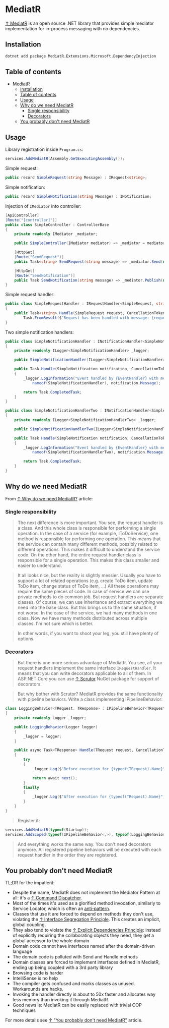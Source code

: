 # MediatR

[↑ MediatR](https://github.com/jbogard/MediatR) is an open source .NET library that provides simple mediator implementation for in-process messaging with no dependencies.

## Installation

```bash
dotnet add package MediatR.Extensions.Microsoft.DependencyInjection
```

## Table of contents

- [MediatR](#mediatr)
  - [Installation](#installation)
  - [Table of contents](#table-of-contents)
  - [Usage](#usage)
  - [Why do we need MediatR](#why-do-we-need-mediatr)
    - [Single responsibility](#single-responsibility)
    - [Decorators](#decorators)
  - [You probably don't need MediatR](#you-probably-dont-need-mediatr)

## Usage

Library registration inside `Program.cs`:

```csharp
services.AddMediatR(Assembly.GetExecutingAssembly());
```

Simple request:

```csharp
public record SimpleRequest(string Message) : IRequest<string>;
```

Simple notification:

```csharp
public record SimpleNotification(string Message) : INotification;
```

Injection of `IMediator` into controller:

```csharp
[ApiController]
[Route("[controller]")]
public class SimpleController : ControllerBase
{
    private readonly IMediator _mediator;

    public SimpleController(IMediator mediator) => _mediator = mediator;

    [HttpGet]
    [Route("SendRequest")]
    public Task<string> SendRequest(string message) => _mediator.Send(new SimpleRequest(message));

    [HttpGet]
    [Route("SendNotification")]
    public Task SendNotification(string message) => _mediator.Publish(new SimpleNotification(message));
}
```

Simple request handler:

```csharp
public class SimpleRequestHandler : IRequestHandler<SimpleRequest, string>
{
    public Task<string> Handle(SimpleRequest request, CancellationToken cancellationToken) =>
        Task.FromResult($"Request has been handled with message: {request.Message}");
}
```

Two simple notification handlers:

```csharp
public class SimpleNotificationHandler : INotificationHandler<SimpleNotification>
{
    private readonly ILogger<SimpleNotificationHandler> _logger;

    public SimpleNotificationHandler(ILogger<SimpleNotificationHandler> logger) => _logger = logger;

    public Task Handle(SimpleNotification notification, CancellationToken cancellationToken)
    {
        _logger.LogInformation("Event handled by {EventHandler} with message: {Message}",
            nameof(SimpleNotificationHandler), notification.Message);

        return Task.CompletedTask;
    }
}
```

```csharp
public class SimpleNotificationHandlerTwo : INotificationHandler<SimpleNotification>
{
    private readonly ILogger<SimpleNotificationHandlerTwo> _logger;

    public SimpleNotificationHandlerTwo(ILogger<SimpleNotificationHandlerTwo> logger) => _logger = logger;

    public Task Handle(SimpleNotification notification, CancellationToken cancellationToken)
    {
        _logger.LogInformation("Event handled by {EventHandler} with message: {Message}",
            nameof(SimpleNotificationHandlerTwo), notification.Message);

        return Task.CompletedTask;
    }
}
```

## Why do we need MediatR

From [↑ Why do we need MediatR?](https://ivanyakimov.blogspot.com/2021/11/why-do-we-need-mediatr.html) article:

### Single responsibility

> The next difference is more important. You see, the request handler is a class. And this whole class is responsible for performing a single operation. In the case of a service (for example, IToDoService), one method is responsible for performing one operation. This means that the service can contain many different methods, possibly related to different operations. This makes it difficult to understand the service code. On the other hand, the entire request handler class is responsible for a single operation. This makes this class smaller and easier to understand.

> It all looks nice, but the reality is slightly messier. Usually you have to support a lot of related operations (e.g. create ToDo item, update ToDo item, change status of ToDo item, ...) All these operations may require the same pieces of code. In case of service we can use private methods to do common job. But request handlers are separate classes. Of course, we can use inheritance and extract everything we need into the base class. But this brings us to the same situation, if not worse. In the case of the service, we had many methods in one class. Now we have many methods distributed across multiple classes. I'm not sure which is better.

> In other words, if you want to shoot your leg, you still have plenty of options.

### Decorators

> But there is one more serious advantage of MediatR. You see, all your request handlers implement the same interface `IRequestHandler`. It means that you can write decorators applicable to all of them. In ASP.NET Core you can use [↑ Scrutor](https://github.com/khellang/Scrutor) NuGet package for support of decorators.

> But why bother with Scrutor? MediatR provides the same functionality with pipeline behaviors. Write a class implementing IPipelineBehavior:

```csharp
class LoggingBehavior<TRequest, TResponse> : IPipelineBehavior<TRequest, TResponse>
{
    private readonly Logger _logger;

    public LoggingBehavior(Logger logger)
    {
        _logger = logger;
    }

    public async Task<TResponse> Handle(TRequest request, CancellationToken cancellationToken, RequestHandlerDelegate<TResponse> next)
    {
        try
        {
            _logger.Log($"Before execution for {typeof(TRequest).Name}");

            return await next();
        }
        finally
        {
            _logger.Log($"After execution for {typeof(TRequest).Name}");
        }
    }
}
```

> Register it:

```csharp
services.AddMediatR(typeof(Startup));
services.AddScoped(typeof(IPipelineBehavior<,>), typeof(LoggingBehavior<,>));
```

> And everything works the same way. You don't need decorators anymore. All registered pipeline behaviors will be executed with each request handler in the order they are registered.

## You probably don't need MediatR

TL;DR for the impatient:

- Despite the name, MediatR does not implement the Mediator Pattern at all: it's a [↑ Command Dispatcher](https://hillside.net/plop/plop/plop2001/accepted_submissions/PLoP2001/bdupireandebfernandez0/PLoP2001_bdupireandebfernandez0_1.pdf).
- Most of the times it's used as a glorified method invocation, similarly to Service Locator, which is often an [anti-pattern](https://blog.ploeh.dk/2010/02/03/ServiceLocatorisanAnti-Pattern).
- Classes that use it are forced to depend on methods they don't use, violating the [↑ Interface Segregation Principle](https://en.wikipedia.org/wiki/Interface_segregation_principle). This creates an implicit, global coupling.
- They also tend to violate the [↑ Explicit Dependencies Principle](https://docs.microsoft.com/en-us/dotnet/architecture/modern-web-apps-azure/architectural-principles#explicit-dependencies): instead of explicitly requiring the collaborating objects they need, they get a global accessor to the whole domain
- Domain code cannot have interfaces named after the domain-driven language
- The domain code is polluted with Send and Handle methods
- Domain classes are forced to implement interfaces defined in MediatR, ending up being coupled with a 3rd party library
- Browsing code is harder
- IntelliSense is no help
- The compiler gets confused and marks classes as unused. Workarounds are hacks.
- Invoking the handler directly is about to 50x faster and allocates way less memory than invoking it through MediatR.
- Good news is: MediatR can be easily replaced with trivial OOP techniques

For more details see [↑ "You probably don't need MediatR"](http://arialdomartini.github.io/mediatr) article.
